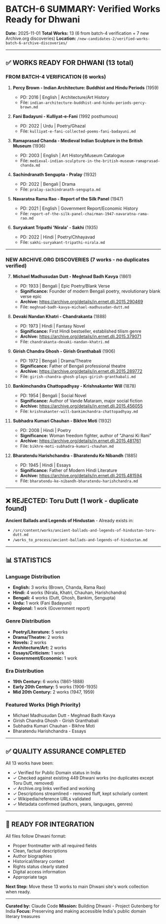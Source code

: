 # BATCH-6 SUMMARY: Verified Works Ready for Dhwani
**Date:** 2025-11-01
**Total Works:** 13 (6 from batch-4 verification + 7 new Archive.org discoveries)
**Location:** `/new-candidates-2/verified-works-batch-6-archive-discoveries/`

---

## ✅ WORKS READY FOR DHWANI (13 total)

### FROM BATCH-4 VERIFICATION (6 works)

1. **Percy Brown - Indian Architecture: Buddhist and Hindu Periods** (1959)
   - PD: 2016 | English | Architecture/Art History
   - File: `indian-architecture-buddhist-and-hindu-periods-percy-brown.md`

2. **Fani Badayuni - Kulliyat-e-Fani** (1992 posthumous)
   - PD: 2022 | Urdu | Poetry/Ghazal
   - File: `kulliyat-e-fani-collected-poems-fani-badayuni.md`

3. **Ramaprasad Chanda - Medieval Indian Sculpture in the British Museum** (1936)
   - PD: 2003 | English | Art History/Museum Catalogue
   - File: `medieval-indian-sculpture-in-the-british-museum-ramaprasad-chanda.md`

4. **Sachindranath Sengupta - Pralay** (1932)
   - PD: 2022 | Bengali | Drama
   - File: `pralay-sachindranath-sengupta.md`

5. **Navaratna Rama Rao - Report of the Silk Panel** (1947)
   - PD: 2021 | English | Government Report/Economic History
   - File: `report-of-the-silk-panel-chairman-1947-navaratna-rama-rao.md`

6. **Suryakant Tripathi 'Nirala' - Sakhi** (1935)
   - PD: 2022 | Hindi | Poetry/Chhayavad
   - File: `sakhi-suryakant-tripathi-nirala.md`

---

### NEW ARCHIVE.ORG DISCOVERIES (7 works - no duplicates verified)

7. **Michael Madhusudan Dutt - Meghnad Badh Kavya** (1861)
   - PD: 1933 | Bengali | Epic Poetry/Blank Verse
   - **Significance:** Founder of modern Bengali poetry, revolutionary blank verse epic
   - **Archive:** https://archive.org/details/in.ernet.dli.2015.290469
   - File: `meghnad-badh-kavya-michael-madhusudan-dutt.md`

8. **Devaki Nandan Khatri - Chandrakanta** (1888)
   - PD: 1973 | Hindi | Fantasy Novel
   - **Significance:** First Hindi bestseller, established tilism genre
   - **Archive:** https://archive.org/details/in.ernet.dli.2015.379071
   - File: `chandrakanta-devaki-nandan-khatri.md`

9. **Girish Chandra Ghosh - Girish Granthabali** (1906)
   - PD: 1972 | Bengali | Drama/Theatre
   - **Significance:** Father of Bengali professional theatre
   - **Archive:** https://archive.org/details/in.ernet.dli.2015.289772
   - File: `girish-chandra-ghosh-plays-girish-granthabali.md`

10. **Bankimchandra Chattopadhyay - Krishnakanter Will** (1878)
    - PD: 1954 | Bengali | Social Novel
    - **Significance:** Author of Vande Mataram, major social fiction
    - **Archive:** https://archive.org/details/in.ernet.dli.2015.456055
    - File: `krishnakanter-will-bankimchandra-chattopadhyay.md`

11. **Subhadra Kumari Chauhan - Bikhre Moti** (1932)
    - PD: 2008 | Hindi | Poetry
    - **Significance:** Woman freedom fighter, author of "Jhansi Ki Rani"
    - **Archive:** https://archive.org/details/in.ernet.dli.2015.481761
    - File: `bikhre-moti-subhadra-kumari-chauhan.md`

12. **Bharatendu Harishchandra - Bharatendu Ke Nibandh** (1885)
    - PD: 1945 | Hindi | Essays
    - **Significance:** Father of Modern Hindi Literature
    - **Archive:** https://archive.org/details/in.ernet.dli.2015.481594
    - File: `bharatendu-ke-nibandh-bharatendu-harishchandra.md`

---

## ❌ REJECTED: Toru Dutt (1 work - duplicate found)

**Ancient Ballads and Legends of Hindustan** - Already exists in:
- `/src/content/works/ancient-ballads-and-legends-of-hindustan-toru-dutt.md`
- `/works_to_process/ancient-ballads-and-legends-of-hindustan.md`

---

## 📊 STATISTICS

### Language Distribution
- **English:** 3 works (Brown, Chanda, Rama Rao)
- **Hindi:** 4 works (Nirala, Khatri, Chauhan, Harishchandra)
- **Bengali:** 4 works (Dutt, Ghosh, Bankim, Sengupta)
- **Urdu:** 1 work (Fani Badayuni)
- **Regional:** 1 work (Government report)

### Genre Distribution
- **Poetry/Literature:** 5 works
- **Drama/Theatre:** 2 works
- **Novels:** 2 works
- **Architecture/Art:** 2 works
- **Essays/Criticism:** 1 work
- **Government/Economic:** 1 work

### Era Distribution
- **19th Century:** 6 works (1861-1888)
- **Early 20th Century:** 5 works (1906-1935)
- **Mid 20th Century:** 2 works (1947, 1959)

### Featured Works (High Priority)
- Michael Madhusudan Dutt - Meghnad Badh Kavya
- Girish Chandra Ghosh - Girish Granthabali
- Subhadra Kumari Chauhan - Bikhre Moti
- Bharatendu Harishchandra - Essays

---

## ✅ QUALITY ASSURANCE COMPLETED

All 13 works have been:
- ✓ Verified for Public Domain status in India
- ✓ Checked against existing 449 Dhwani works (no duplicates except Toru Dutt, removed)
- ✓ Archive.org links verified and working
- ✓ Descriptions streamlined - removed fluff, kept scholarly content
- ✓ Wikipedia/reference URLs validated
- ✓ Metadata confirmed (authors, years, languages, genres)

---

## 🎯 READY FOR INTEGRATION

All files follow Dhwani format:
- Proper frontmatter with all required fields
- Clean, factual descriptions
- Author biographies
- Historical/literary context
- Rights status clearly stated
- Digital access information
- Appropriate tags

**Next Step:** Move these 13 works to main Dhwani site's work collection when ready.

---

**Curated by:** Claude Code
**Mission:** Building Dhwani - Project Gutenberg for India
**Focus:** Preserving and making accessible India's public domain literary treasures

